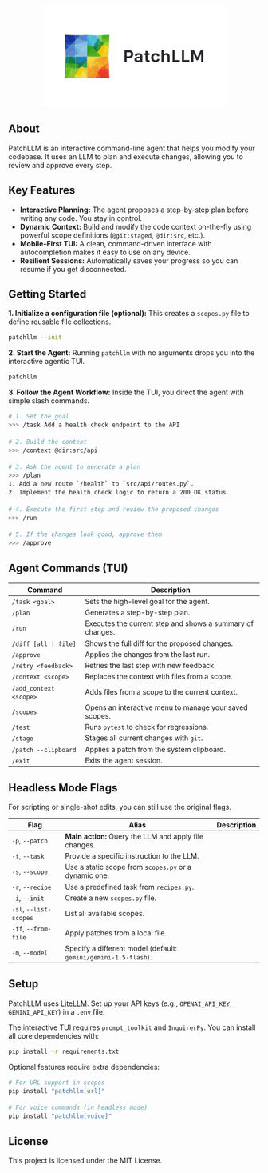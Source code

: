 <p align="center">
  <picture>
    <source srcset="./assets/logo_dark.png" media="(prefers-color-scheme: dark)">
    <source srcset="./assets/logo_light.png" media="(prefers-color-scheme: light)">
    <img src="./assets/logo_light.png" alt="PatchLLM Logo" height="200">
  </picture>
</p>

## About
PatchLLM is an interactive command-line agent that helps you modify your codebase. It uses an LLM to plan and execute changes, allowing you to review and approve every step.

## Key Features
- **Interactive Planning:** The agent proposes a step-by-step plan before writing any code. You stay in control.
- **Dynamic Context:** Build and modify the code context on-the-fly using powerful scope definitions (`@git:staged`, `@dir:src`, etc.).
- **Mobile-First TUI:** A clean, command-driven interface with autocompletion makes it easy to use on any device.
- **Resilient Sessions:** Automatically saves your progress so you can resume if you get disconnected.

## Getting Started

**1. Initialize a configuration file (optional):**
This creates a `scopes.py` file to define reusable file collections.
```bash
patchllm --init
```

**2. Start the Agent:**
Running `patchllm` with no arguments drops you into the interactive agentic TUI.
```bash
patchllm
```

**3. Follow the Agent Workflow:**
Inside the TUI, you direct the agent with simple slash commands.

```bash
# 1. Set the goal
>>> /task Add a health check endpoint to the API

# 2. Build the context
>>> /context @dir:src/api

# 3. Ask the agent to generate a plan
>>> /plan
1. Add a new route `/health` to `src/api/routes.py`.
2. Implement the health check logic to return a 200 OK status.

# 4. Execute the first step and review the proposed changes
>>> /run

# 5. If the changes look good, approve them
>>> /approve
```

## Agent Commands (TUI)
| Command | Description |
|---|---|
| `/task <goal>` | Sets the high-level goal for the agent. |
| `/plan` | Generates a step-by-step plan. |
| `/run` | Executes the current step and shows a summary of changes. |
| `/diff [all \| file]`| Shows the full diff for the proposed changes. |
| `/approve` | Applies the changes from the last run. |
| `/retry <feedback>`| Retries the last step with new feedback. |
| `/context <scope>` | Replaces the context with files from a scope. |
| `/add_context <scope>`| Adds files from a scope to the current context. |
| `/scopes` | Opens an interactive menu to manage your saved scopes. |
| `/test` | Runs `pytest` to check for regressions. |
| `/stage` | Stages all current changes with `git`. |
| `/patch --clipboard`| Applies a patch from the system clipboard. |
| `/exit` | Exits the agent session. |

## Headless Mode Flags
For scripting or single-shot edits, you can still use the original flags.

| Flag | Alias | Description |
|---|---|---|
| `-p`, `--patch` | **Main action:** Query the LLM and apply file changes. |
| `-t`, `--task` | Provide a specific instruction to the LLM. |
| `-s`, `--scope` | Use a static scope from `scopes.py` or a dynamic one. |
| `-r`, `--recipe` | Use a predefined task from `recipes.py`. |
| `-i`, `--init` | Create a new `scopes.py` file. |
| `-sl`, `--list-scopes`| List all available scopes. |
| `-ff`, `--from-file` | Apply patches from a local file. |
| `-m`, `--model` | Specify a different model (default: `gemini/gemini-1.5-flash`). |

## Setup
PatchLLM uses [LiteLLM](https://github.com/BerriAI/litellm). Set up your API keys (e.g., `OPENAI_API_KEY`, `GEMINI_API_KEY`) in a `.env` file.

The interactive TUI requires `prompt_toolkit` and `InquirerPy`. You can install all core dependencies with:
```bash
pip install -r requirements.txt
```

Optional features require extra dependencies:
```bash
# For URL support in scopes
pip install "patchllm[url]"

# For voice commands (in headless mode)
pip install "patchllm[voice]"
```

## License
This project is licensed under the MIT License.
